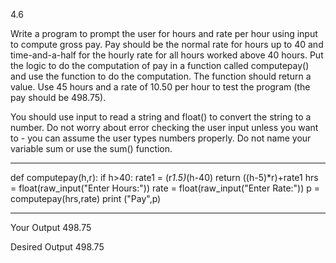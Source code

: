 4.6 

Write a program to prompt the user for hours and rate per hour using input to compute gross pay.
Pay should be the normal rate for hours up to 40 and time-and-a-half for the hourly rate for all hours worked above 40 hours. 
Put the logic to do the computation of pay in a function called computepay() and use the function to do the computation.
The function should return a value. Use 45 hours and a rate of 10.50 per hour to test the program (the pay should be 498.75). 

You should use input to read a string and float() to convert the string to a number. 
Do not worry about error checking the user input unless you want to - you can assume the user types numbers properly. 
Do not name your variable sum or use the sum() function.
   
 
 ******************************************

def computepay(h,r):
    if h>40:
        rate1 = (r*1.5)*(h-40)
    return ((h-5)*r)+rate1
hrs = float(raw_input("Enter Hours:"))
rate = float(raw_input("Enter Rate:"))
p = computepay(hrs,rate)
print ("Pay",p)

****************************************
Your Output
498.75

Desired Output
498.75
